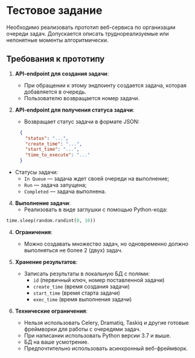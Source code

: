# Тестовое задание

Необходимо реализовать прототип веб-сервиса по организации очереди задач. Допускается описать труднореализуемые или непонятные моменты алгоритмически.

## Требования к прототипу

1. **API-endpoint для создания задачи**:
   - При обращении к этому эндпоинту создается задача, которая добавляется в очередь.
   - Пользователю возвращается номер задачи.

2. **API-endpoint для получения статуса задачи**:
   - Возвращает статус задачи в формате JSON:
```json
     {
       "status": "...",
       "create_time": "...",
       "start_time": "...",
       "time_to_execute": "..."
     }
```
   - Статусы задачи:
     - `In Queue` — задача ждет своей очереди на выполнение;
     - `Run` — задача запущена;
     - `Completed` — задача выполнена.

4. **Выполнение задачи**:
   - Реализовать в виде заглушки с помощью Python-кода:
```python
time.sleep(random.randint(0, 10))
```
4. **Ограничения**:
   - Можно создавать множество задач, но одновременно должно выполняться не более 2 (двух) задач.

5. **Хранение результатов**:
   - Записать результаты в локальную БД с полями:
     - `id` (первичный ключ, номер поставленной задачи)
     - `create_time` (время создания задачи)
     - `start_time` (время старта задачи)
     - `exec_time` (время выполнения задачи)

6. **Технические ограничения**:
   - Нельзя использовать Celery, Dramatiq, Taskiq и другие готовые фреймворки для работы с очередями задач.
   - При написании использовать Python версии 3.7 и выше.
   - БД на ваше усмотрение.
   - Предпочтительно использовать асинхронный веб-фреймворк.